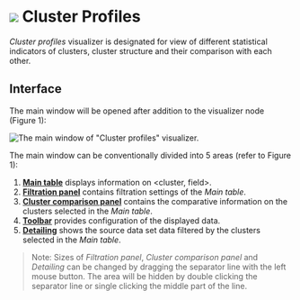 # ![](../../images/icons/components/cluster-profiles_default.svg) Cluster Profiles

*Cluster profiles* visualizer is designated for view of different statistical indicators of clusters, cluster structure and their comparison with each other.

## Interface

The main window will be opened after addition to the visualizer node (Figure 1):

![The main window of "Cluster profiles" visualizer.](./images/cluster-profilies-areas.png)

The main window can be conventionally divided into 5 areas (refer to Figure 1):

1. **[Main table](./main-table.md)** displays information on <cluster, field>.
2. **[Filtration panel](./filter-panel.md)** contains filtration settings of the *Main table*.
3. **[Cluster comparison panel](./comparison-panel.md)** contains the comparative information on the clusters selected in the *Main table*.
4. **[Toolbar](./toolbar.md)** provides configuration of the displayed data.
5. **[Detailing](./details.md)** shows the source data set data filtered by the clusters selected in the *Main table*.

> Note: Sizes of *Filtration panel*, *Cluster comparison panel* and *Detailing* can be changed by dragging the separator line with the left mouse button. The area will be hidden by double clicking the separator line or single clicking the middle part of the line.
